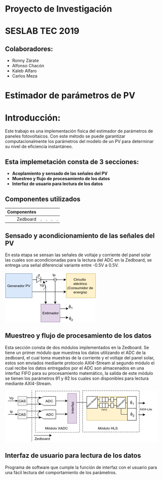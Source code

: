 # Proyecto de Investigación
# SESLAB TEC 2019

## Colaboradores:
* Ronny Zárate
* Alfonso Chacón
* Kaleb Alfaro
* Carlos Meza
# Estimador de parámetros de **PV**


# Introducción:

Este trabajo es una implementación física del estimador de parámetros de paneles fotovoltaicos. Con este método se puede garantizar computacionalmente los parámetros del modelo de un PV para determinar su nivel de eficiencia instantáneo.


## Esta implemetación consta de 3 secciones:

* **Acoplamiento y sensado de las señales del PV**
* **Muestreo y flujo de procesamiento de los datos**
* **Interfaz de usuario para lectura de los datos**

## Componentes utilizados

| Componentes| | | | |
|-:|-:|-:|-:|-:|
|Zedboard|.|.|.|.|


##  Sensado y acondicionamiento de las señales del PV

En esta etapa se sensan las señales de voltaje y corriente del panel solar las cuales son acondicionadas para la lectura del ADC en la Zedboard, se entrega una señal diferencial variante entre -0.5V a 0.5V.

![Diagrama de bloques de conexión del estimador](https://github.com/RonnyZF/PV_Parameters_estimator/blob/master/Archivos_readme/Top_diagram.jpeg)

## Muestreo y flujo de procesamiento de los datos

Esta sección consta de dos módulos implementados en la Zedboard. Se tiene un primer módulo que muestrea los datos utilizando el ADC de la zedboard, el cual toma muestras de la corriente y el voltaje del panel solar, estos son enviados mediante protocolo AXI4-Stream al segundo módulo el cual recibe los datos entregados por el ADC son almacenados en una interfaz FIFO para su procesamiento matemático, la salida de este módulo se tienen los parámetros θ̂1 y θ̂2 los cuales son disponibles para lectura mediante AXI4-Stream.

![Diagrama de bloques IP implementados](https://github.com/RonnyZF/PV_Parameters_estimator/blob/master/Archivos_readme/Diagrama_zedboard.jpeg)

## Interfaz de usuario para lectura de los datos

Programa de software que cumple la función de interfaz con el usuario para una fácil lectura del comportamiento de los parámetros.
